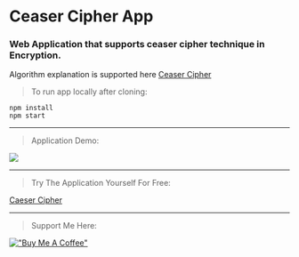 # Ceaser Cipher App

### Web Application that supports ceaser cipher technique in Encryption.

Algorithm explanation is supported here <a href="https://en.wikipedia.org/wiki/Caesar_cipher">Ceaser Cipher</a>

> To run app locally after cloning:

```
npm install
npm start
```

<hr>

> Application Demo:

<img src="./public/demo.gif" >

<hr>

> Try The Application Yourself For Free:

<a href="https://resilient-chaja-a693ed.netlify.app/">Caeser Cipher</a>

<hr>

> Support Me Here:

[!["Buy Me A Coffee"](https://www.buymeacoffee.com/assets/img/custom_images/orange_img.png)](https://www.buymeacoffee.com/abdelrahmanHa)
